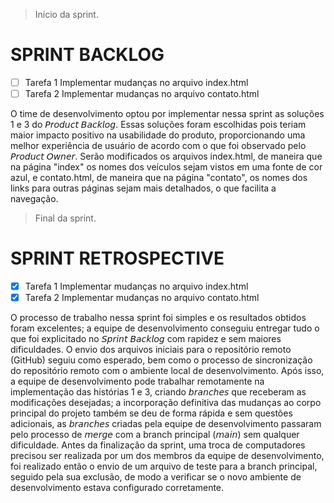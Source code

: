 > Início da sprint.

# SPRINT BACKLOG

- [ ] Tarefa 1 Implementar mudanças no arquivo index.html
- [ ] Tarefa 2 Implementar mudanças no arquivo contato.html

O time de desenvolvimento optou por implementar nessa sprint as soluções 1 e 3 do 𝘗𝘳𝘰𝘥𝘶𝘤𝘵 𝘉𝘢𝘤𝘬𝘭𝘰𝘨. Essas soluções foram escolhidas pois teriam maior impacto positivo na usabilidade do produto, proporcionando uma melhor experiência de usuário de acordo com o que foi observado pelo 𝘗𝘳𝘰𝘥𝘶𝘤𝘵 𝘖𝘸𝘯𝘦𝘳. Serão modificados os arquivos index.html, de maneira que na página "index" os nomes dos veículos sejam vistos em uma fonte de cor azul, e contato.html, de maneira que na página "contato", os nomes dos links para outras páginas sejam mais detalhados, o que facilita a navegação.

> Final da sprint.

# SPRINT RETROSPECTIVE

- [x] Tarefa 1 Implementar mudanças no arquivo index.html
- [x] Tarefa 2 Implementar mudanças no arquivo contato.html

O processo de trabalho nessa sprint foi simples e os resultados obtidos foram excelentes; a equipe de desenvolvimento conseguiu entregar tudo o que foi explicitado no 𝘚𝘱𝘳𝘪𝘯𝘵 𝘉𝘢𝘤𝘬𝘭𝘰𝘨 com rapidez e sem maiores dificuldades. O envio dos arquivos iniciais para o repositório remoto (GitHub) seguiu como esperado, bem como o processo de sincronização do repositório remoto com o ambiente local de desenvolvimento. Após isso, a equipe de desenvolvimento pode trabalhar remotamente na implementação das histórias 1 e 3, criando 𝘣𝘳𝘢𝘯𝘤𝘩𝘦𝘴 que receberam as modificações desejadas; a incorporação definitiva das mudanças ao corpo principal do projeto também se deu de forma rápida e sem questões adicionais, as 𝘣𝘳𝘢𝘯𝘤𝘩𝘦𝘴 criadas pela equipe de desenvolvimento passaram pelo processo de 𝘮𝘦𝘳𝘨𝘦 com a branch principal (𝘮𝘢𝘪𝘯) sem qualquer dificuldade. Antes da finalização da sprint, uma troca de computadores precisou ser realizada por um dos membros da equipe de desenvolvimento, foi realizado então o envio de um arquivo de teste para a branch principal, seguido pela sua exclusão, de modo a verificar se o novo ambiente de desenvolvimento estava configurado corretamente.

